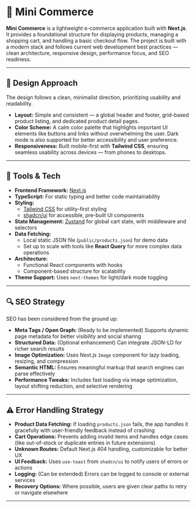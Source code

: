 # 🛒 Mini Commerce

**Mini Commerce** is a lightweight e-commerce application built with **Next.js**. It provides a foundational structure for displaying products, managing a shopping cart, and handling a basic checkout flow. The project is built with a modern stack and follows current web development best practices — clean architecture, responsive design, performance focus, and SEO readiness.

---

## 🎨 Design Approach

The design follows a clean, minimalist direction, prioritizing usability and readability.

- **Layout:** Simple and consistent — a global header and footer, grid-based product listing, and dedicated product detail pages.
- **Color Scheme:** A calm color palette that highlights important UI elements like buttons and links without overwhelming the user. Dark mode is also supported for better accessibility and user preference.
- **Responsiveness:** Built mobile-first with **Tailwind CSS**, ensuring seamless usability across devices — from phones to desktops.

---

## 🧰 Tools & Tech

- **Frontend Framework:** [Next.js](https://nextjs.org/)
- **TypeScript:** For static typing and better code maintainability
- **Styling:** 
  - [Tailwind CSS](https://tailwindcss.com/) for utility-first styling
  - [shadcn/ui](https://ui.shadcn.com/) for accessible, pre-built UI components
- **State Management:** [Zustand](https://zustand-demo.pmnd.rs/) for global cart state, with middleware and selectors
- **Data Fetching:** 
  - Local static JSON file (`public/products.json`) for demo data
  - Set up to scale with tools like **React Query** for more complex data operations
- **Architecture:** 
  - Functional React components with hooks
  - Component-based structure for scalability
- **Theme Support:** Uses `next-themes` for light/dark mode toggling

---

## 🔍 SEO Strategy

SEO has been considered from the ground up:

- **Meta Tags / Open Graph:** (Ready to be implemented) Supports dynamic page metadata for better visibility and social sharing
- **Structured Data:** (Optional enhancement) Can integrate JSON-LD for richer search results
- **Image Optimization:** Uses Next.js `Image` component for lazy loading, resizing, and compression
- **Semantic HTML:** Ensures meaningful markup that search engines can parse effectively
- **Performance Tweaks:** Includes fast loading via image optimization, layout shifting reduction, and selective rendering

---

## ⚠️ Error Handling Strategy

- **Product Data Fetching:** If loading `products.json` fails, the app handles it gracefully with user-friendly feedback instead of crashing
- **Cart Operations:** Prevents adding invalid items and handles edge cases (like out-of-stock or duplicate entries in future extensions)
- **Unknown Routes:** Default Next.js 404 handling, customizable for better UX
- **UI Feedback:** Uses `use-toast` from `shadcn/ui` to notify users of errors or actions
- **Logging:** (Can be extended) Errors can be logged to console or external services
- **Recovery Options:** Where possible, users are given clear paths to retry or navigate elsewhere

---


